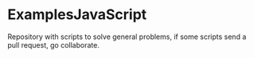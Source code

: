 # ExamplesJavaScript
Repository with scripts to solve general problems, if some scripts send a pull request, go collaborate.
